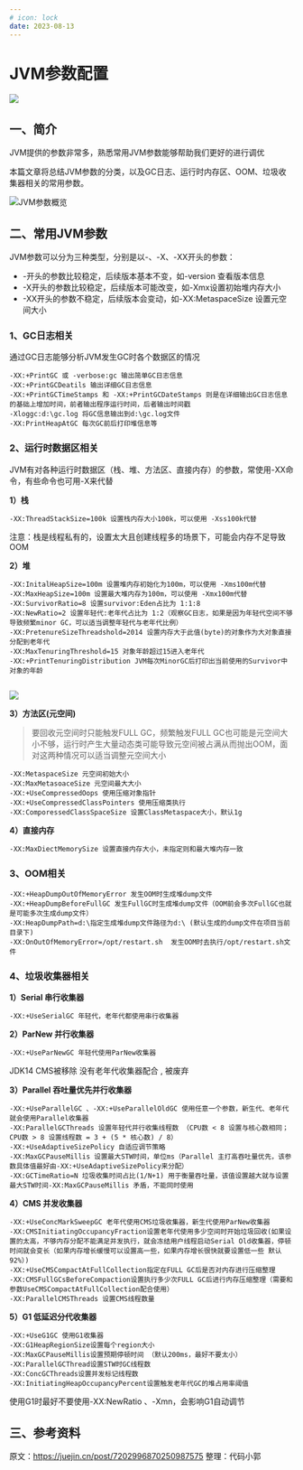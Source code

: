 ```yaml
---
# icon: lock
date: 2023-08-13
---
```


# JVM参数配置
![](http://cdn.gydblog.com/images/sucai/sc-1.jpg)

## 一、简介
JVM提供的参数非常多，熟悉常用JVM参数能够帮助我们更好的进行调优

本篇文章将总结JVM参数的分类，以及GC日志、运行时内存区、OOM、垃圾收集器相关的常用参数。

![JVM参数概览](http://cdn.gydblog.com/images/java/jvm/jvm-21.jpg)

## 二、常用JVM参数
JVM参数可以分为三种类型，分别是以-、-X、-XX开头的参数：

- -开头的参数比较稳定，后续版本基本不变，如-version  查看版本信息
- -X开头的参数比较稳定，后续版本可能改变，如-Xmx设置初始堆内存大小
- -XX开头的参数不稳定，后续版本会变动，如-XX:MetaspaceSize 设置元空间大小 

### 1、GC日志相关
通过GC日志能够分析JVM发生GC时各个数据区的情况

```
-XX:+PrintGC 或 -verbose:gc 输出简单GC日志信息
-XX:+PrintGCDeatils 输出详细GC日志信息
-XX:+PrintGCTimeStamps 和 -XX:+PrintGCDateStamps 则是在详细输出GC日志信息的基础上增加时间，前者输出程序运行时间，后者输出时间戳
-Xloggc:d:\gc.log 将GC信息输出到d:\gc.log文件
-XX:PrintHeapAtGC 每次GC前后打印堆信息等
```

### 2、运行时数据区相关
JVM有对各种运行时数据区（栈、堆、方法区、直接内存）的参数，常使用-XX命令，有些命令也可用-X来代替

**1）栈**
```
-XX:ThreadStackSize=100k 设置栈内存大小100k，可以使用 -Xss100k代替
```

注意：栈是线程私有的，设置太大且创建线程多的场景下，可能会内存不足导致OOM


**2）堆**
```
-XX:InitalHeapSize=100m 设置堆内存初始化为100m，可以使用 -Xms100m代替
-XX:MaxHeapSize=100m 设置最大堆内存为100m，可以使用 -Xmx100m代替  
-XX:SurvivorRatio=8 设置survivor:Eden占比为 1:1:8
-XX:NewRatio=2 设置年轻代:老年代占比为 1:2（观察GC日志，如果是因为年轻代空间不够导致频繁minor GC，可以适当调整年轻代与老年代比例）  
-XX:PretenureSizeThreadshold=2014 设置内存大于此值(byte)的对象作为大对象直接分配到老年代
-XX:MaxTenuringThreshold=15 对象年龄超过15进入老年代
-XX:+PrintTenuringDistribution JVM每次MinorGC后打印出当前使用的Survivor中对象的年龄
 
```

![](http://cdn.gydblog.com/images/sucai/sc-5.png)

**3）方法区(元空间)**
> 要回收元空间时只能触发FULL GC，频繁触发FULL GC也可能是元空间大小不够，运行时产生大量动态类可能导致元空间被占满从而抛出OOM，面对这两种情况可以适当调整元空间大小
```
-XX:MetaspaceSize 元空间初始大小
-XX:MaxMetasoaceSize 元空间最大大小
-XX:+UseCompressedOops 使用压缩对象指针
-XX:+UseCompressedClassPointers 使用压缩类执行
-XX:ComporessedClassSpaceSize 设置ClassMetaspace大小，默认1g
```

**4）直接内存**
```
-XX:MaxDiectMemorySize 设置直接内存大小，未指定则和最大堆内存一致
```

### 3、OOM相关  
```
-XX:+HeapDumpOutOfMemoryError 发生OOM时生成堆dump文件
-XX:+HeapDumpBeforeFullGC 发生FullGC时生成堆dump文件（OOM前会多次FullGC也就是可能多次生成dump文件）
-XX:HeapDumpPath=d:\指定生成堆dump文件路径为d:\ (默认生成的dump文件在项目当前目录下)
-XX:OnOutOfMemoryError=/opt/restart.sh  发生OOM时去执行/opt/restart.sh文件
```

### 4、垃圾收集器相关
**1）Serial 串行收集器**
```
-XX:+UseSerialGC 年轻代，老年代都使用串行收集器
```

**2）ParNew 并行收集器**
```
-XX:+UseParNewGC 年轻代使用ParNew收集器
```

JDK14 CMS被移除 没有老年代收集器配合 , 被废弃

**3）Parallel 吞吐量优先并行收集器**
```
-XX:+UseParallelGC 、-XX:+UseParallelOldGC 使用任意一个参数，新生代、老年代就会使用Parallel收集器
-XX:ParallelGCThreads 设置年轻代并行收集线程数 （CPU数 < 8 设置与核心数相同；CPU数 > 8 设置线程数 = 3 + (5 * 核心数) / 8）
-XX:+UseAdaptiveSizePolicy 自适应调节策略
-XX:MaxGCPauseMillis 设置最大STW时间，单位ms（Parallel 主打高吞吐量优先，该参数具体值最好由-XX:+UseAdaptiveSizePolicy来分配）
-XX:GCTimeRatio=N 垃圾收集时间占比(1/N+1) 用于衡量吞吐量，该值设置越大就与设置最大STW时间-XX:MaxGCPauseMillis 矛盾，不能同时使用
```

**4）CMS 并发收集器**
```
-XX:+UseConcMarkSweepGC 老年代使用CMS垃圾收集器，新生代使用ParNew收集器
-XX:CMSInitiatingOccupancyFraction设置老年代使用多少空间时开始垃圾回收(如果设置的太高，不够内存分配不能满足并发执行，就会冻结用户线程启动Serial Old收集器，停顿时间就会变长（如果内存增长缓慢可以设置高一些，如果内存增长很快就要设置低一些 默认92%）)
-XX:+UseCMSCompactAtFullCollection指定在FULL GC后是否对内存进行压缩整理
-XX:CMSFullGCsBeforeCompaction设置执行多少次FULL GC后进行内存压缩整理（需要和参数UseCMSCompactAtFullCollection配合使用）
-XX:ParallelCMSThreads 设置CMS线程数量
```

**5）G1 低延迟分代收集器**
```
-XX:+UseG1GC 使用G1收集器
-XX:G1HeapRegionSize设置每个region大小
-XX:MaxGCPauseMillis设置预期停顿时间 （默认200ms，最好不要太小）
-XX:ParallelGCThread设置STW时GC线程数
-XX:ConcGCThreads设置并发标记线程数
-XX:InitiatingHeapOccupancyPercent设置触发老年代GC的堆占用率阈值
```

使用G1时最好不要使用-XX:NewRatio 、-Xmn，会影响G1自动调节


## 三、参考资料
原文：https://juejin.cn/post/7202996870250987575
整理：代码小郭

